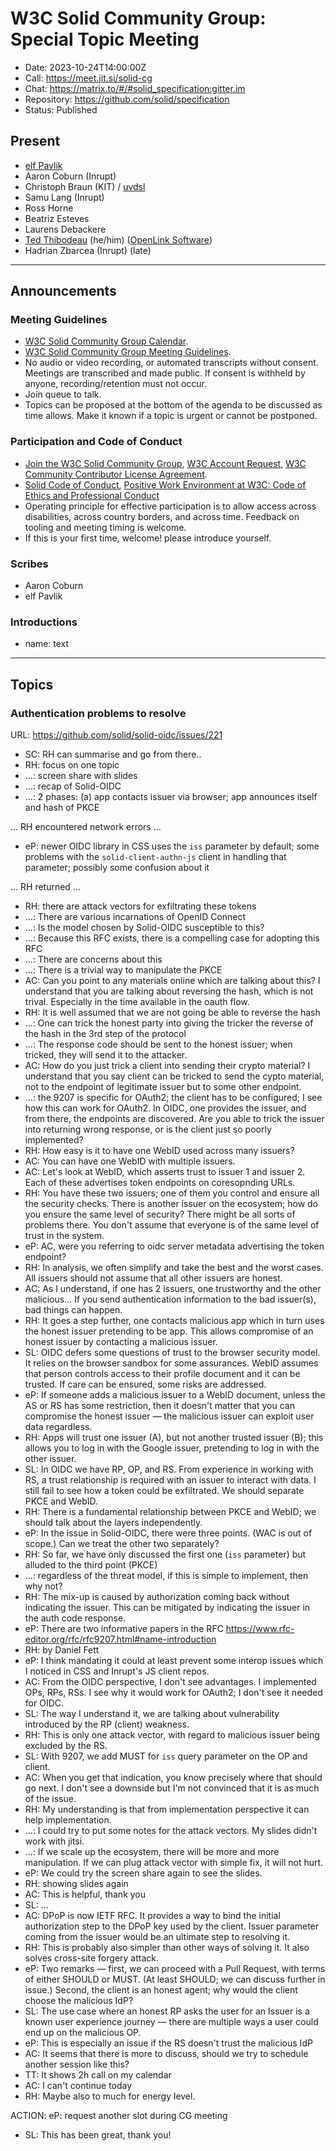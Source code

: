 # W3C Solid Community Group: Special Topic Meeting

* Date: 2023-10-24T14:00:00Z
* Call: https://meet.jit.si/solid-cg
* Chat: https://matrix.to/#/#solid_specification:gitter.im
* Repository: https://github.com/solid/specification
* Status: Published

## Present
* [elf Pavlik](https://elf-pavlik.hackers4peace.net)
* Aaron Coburn (Inrupt)
* Christoph Braun (KIT) / [uvdsl](https://github.com/uvdsl) 
* Samu Lang (Inrupt)
* Ross Horne
* Beatriz Esteves
* Laurens Debackere
* [Ted Thibodeau](https://github.com/TallTed) (he/him) ([OpenLink Software](https://www.openlinksw.com/))
* Hadrian Zbarcea (Inrupt) (late)

---

## Announcements

### Meeting Guidelines
* [W3C Solid Community Group Calendar](https://www.w3.org/groups/cg/solid/calendar).
* [W3C Solid Community Group Meeting Guidelines](https://github.com/solid/specification/blob/main/meetings/README.md).
* No audio or video recording, or automated transcripts without consent. Meetings are transcribed and made public. If consent is withheld by anyone, recording/retention must not occur.
* Join queue to talk.
* Topics can be proposed at the bottom of the agenda to be discussed as time allows. Make it known if a topic is urgent or cannot be postponed.

### Participation and Code of Conduct
* [Join the W3C Solid Community Group](https://www.w3.org/community/solid/join), [W3C Account Request](http://www.w3.org/accounts/request), [W3C Community Contributor License Agreement](https://www.w3.org/community/about/agreements/cla/).
* [Solid Code of Conduct](https://github.com/solid/process/blob/main/code-of-conduct.md), [Positive Work Environment at W3C: Code of Ethics and Professional Conduct](https://www.w3.org/Consortium/cepc/)
* Operating principle for effective participation is to allow access across disabilities, across country borders, and across time. Feedback on tooling and meeting timing is welcome.
* If this is your first time, welcome! please introduce yourself.


### Scribes
* Aaron Coburn
* elf Pavlik

### Introductions
* name: text


---


## Topics

### Authentication problems to resolve
URL: https://github.com/solid/solid-oidc/issues/221

* SC: RH can summarise and go from there..
* RH: focus on one topic
* ...: screen share with slides
* ...: recap of Solid-OIDC
* ...: 2 phases: (a) app contacts issuer via browser; app announces itself and hash of PKCE

... RH encountered network errors ...

* eP: newer OIDC library in CSS uses the `iss` parameter by default; some problems with the `solid-client-authn-js` client in handling that parameter; possibly some confusion about it

... RH returned ...

* RH: there are attack vectors for exfiltrating these tokens
* ...: There are various incarnations of OpenID Connect
* ...: Is the model chosen by Solid-OIDC susceptible to this?
* ...: Because this RFC exists, there is a compelling case for adopting this RFC
* ...: There are concerns about this
* ...: There is a trivial way to manipulate the PKCE
* AC: Can you point to any materials online which are talking about this? I understand that you are talking about reversing the hash, which is not trival. Especially in the time available in the oauth flow.
* RH: It is well assumed that we are not going be able to reverse the hash
* ...: One can trick the honest party into giving the tricker the reverse of the hash in the 3rd step of the protocol
* ...: The response code should be sent to the honest issuer; when tricked, they will send it to the attacker.
* AC: How do you just trick a client into sending their crypto material? I understand that you say client can be tricked to send the cypto material, not to the endpoint of legitimate issuer but to some other endpoint.
* ...: the 9207 is specific for OAuth2; the client has to be configured; I see how this can work for OAuth2. In OIDC, one provides the issuer, and from there, the endpoints are discovered. Are you able to trick the issuer into returning wrong response, or is the client just so poorly implemented?
* RH: How easy is it to have one WebID used across many issuers?
* AC: You can have one WebID with multiple issuers.
* AC: Let's look at WebID, which asserts trust to issuer 1 and issuer 2. Each of these advertises token endpoints on coresopnding URLs.
* RH: You have these two issuers; one of them you control and ensure all the security checks. There is another issuer on the ecosystem; how do you ensure the same level of security? There might be all sorts of problems there. You don't assume that everyone is of the same level of trust in the system.
* eP: AC, were you referring to oidc server metadata advertising the token endpoint?
* RH: In analysis, we often simplify and take the best and the worst cases. All issuers should not assume that all other issuers are honest.
* AC: As I understand, if one has 2 issuers, one trustworthy and the other malicious... If you send authentication information to the bad issuer(s), bad things can happen.
* RH: It goes a step further, one contacts malicious app which in turn uses the honest issuer pretending to be app. This allows compromise of an honest issuer by contacting a malicious issuer.
* SL: OIDC defers some questions of trust to the browser security model. It relies on the browser sandbox for some assurances. WebID assumes that person controls access to their profile document and it can be trusted. If care can be ensured, some risks are addressed.
* eP: If someone adds a malicious issuer to a WebID document, unless the AS or RS has some restriction, then it doesn't matter that you can compromise the honest issuer — the malicious issuer can exploit user data regardless. 
* RH: Apps will trust one issuer (A), but not another trusted issuer (B); this allows you to log in with the Google issuer, pretending to log in with the other issuer.
* SL: In OIDC we have RP, OP, and RS. From experience in working with RS, a trust relationship is required with an issuer to interact with data. I still fail to see how a token could be exfiltrated. We should separate PKCE and WebID.
* RH: There is a fundamental relationship between PKCE and WebID; we should talk about the layers independently.
* eP: In the issue in Solid-OIDC, there were three points. (WAC is out of scope.) Can we treat the other two separately?
* RH: So far, we have only discussed the first one (`iss` parameter) but alluded to the third point (PKCE)
* ...: regardless of the threat model, if this is simple to implement, then why not?
* RH: The mix-up is caused by authorization coming back without indicating the issuer. This can be mitigated by indicating the issuer in the auth code response.
* eP: There are two informative papers in the RFC https://www.rfc-editor.org/rfc/rfc9207.html#name-introduction
* RH: by Daniel Fett
* eP: I think mandating it could at least prevent some interop issues which I noticed in CSS and Inrupt's JS client repos.
* AC: From the OIDC perspective, I don't see advantages. I implemented OPs, RPs, RSs. I see why it would work for OAuth2; I don't see it needed for OIDC.
* SL: The way I understand it, we are talking about vulnerability introduced by the RP (client) weakness.
* RH: This is only one attack vector, with regard to malicious issuer being excluded by the RS.
* SL: With 9207, we add MUST for `iss` query parameter on the OP and client.
* AC: When you get that indication, you know precisely where that should go next. I don't see a downside but I'm not convinced that it is as much of the issue.
* RH: My understanding is that from implementation perspective it can help implementation.
* ...: I could try to put some notes for the attack vectors. My slides didn't work with jitsi.
* ...: If we scale up the ecosystem, there will be more and more manipulation. If we can plug attack vector with simple fix, it will not hurt.
* eP: We could try the screen share again to see the slides.
* RH: showing slides again
* AC: This is helpful, thank you
* SL: ...
* AC: DPoP is now IETF RFC. It provides a way to bind the initial authorization step to the DPoP key used by the client. Issuer parameter coming from the issuer would be an ultimate step to resolving it.
* RH: This is probably also simpler than other ways of solving it. It also solves cross-site forgery attack. 
* eP: Two remarks — first, we can proceed with a Pull Request, with terms of either SHOULD or MUST. (At least SHOULD; we can discuss further in issue.) Second, the client is an honest agent; why would the client choose the malicious IdP?
* SL: The use case where an honest RP asks the user for an Issuer is a known user experience journey — there are multiple ways a user could end up on the malicious OP.
* eP: This is especially an issue if the RS doesn't trust the malicious IdP
* AC: It seems that there is more to discuss, should we try to schedule another session like this?
* TT: It shows 2h call on my calendar
* AC: I can't continue today
* RH: Maybe also to much for energy level.

ACTION: eP: request another slot during CG meeting

* SL: This has been great, thank you!
